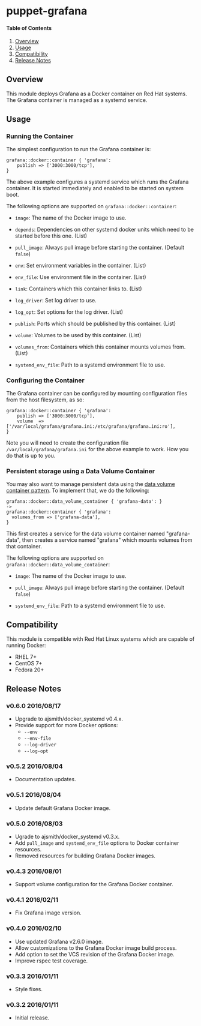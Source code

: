 # puppet-grafana

#### Table of Contents

 1. [Overview](#overview)
 2. [Usage](#usage)
 3. [Compatibility](#compatibility)
 4. [Release Notes](#release-notes)

## Overview

This module deploys Grafana as a Docker container on Red Hat systems. The
Grafana container is managed as a systemd service.

## Usage

### Running the Container

The simplest configuration to run the Grafana container is:

```puppet
grafana::docker::container { 'grafana':
    publish => ['3000:3000/tcp'],
}
```

The above example configures a systemd service which runs the Grafana
container. It is started immediately and enabled to be started on system boot.

The following options are supported on `grafana::docker::container`:

  * `image`: The name of the Docker image to use.

  * `depends`: Dependencies on other systemd docker units which need to be
    started before this one. (List)

  * `pull_image`: Always pull image before starting the container. (Default
    `false`)

  * `env`: Set environment variables in the container. (List)

  * `env_file`: Use environment file in the container. (List)

  * `link`: Containers which this container links to. (List)

  * `log_driver`: Set log driver to use.

  * `log_opt`: Set options for the log driver. (List)

  * `publish`: Ports which should be published by this container. (List)

  * `volume`: Volumes to be used by this container. (List)

  * `volumes_from`: Containers which this container mounts volumes from. (List)

  * `systemd_env_file`: Path to a systemd environment file to use.

### Configuring the Container

The Grafana container can be configured by mounting configuration files from
the host filesystem, as so:

```puppet
grafana::docker::container { 'grafana':
    publish => ['3000:3000/tcp'],
    volume  => ['/var/local/grafana/grafana.ini:/etc/grafana/grafana.ini:ro'],
}
```

Note you will need to create the configuration file
`/var/local/grafana/grafana.ini` for the above example to work. How you do that
is up to you.

### Persistent storage using a Data Volume Container

You may also want to manage persistent data using the
[data volume container pattern](https://docs.docker.com/userguide/dockervolumes/#creating-and-mounting-a-data-volume-container).
To implement that, we do the following:

```puppet
grafana::docker::data_volume_container { 'grafana-data': }
->
grafana::docker::container { 'grafana':
  volumes_from => ['grafana-data'],
}
```

This first creates a service for the data volume container named
"grafana-data", then creates a service named "grafana" which mounts volumes
from that container.

The following options are supported on
`grafana::docker::data_volume_container`:

  * `image`: The name of the Docker image to use.

  * `pull_image`: Always pull image before starting the container. (Default
    `false`)

  * `systemd_env_file`: Path to a systemd environment file to use.

## Compatibility

This module is compatible with Red Hat Linux systems which are capable of
running Docker:

  * RHEL 7+
  * CentOS 7+
  * Fedora 20+

## Release Notes

### v0.6.0 2016/08/17

- Upgrade to ajsmith/docker_systemd v0.4.x.
- Provide support for more Docker options:
  - `--env`
  - `--env-file`
  - `--log-driver`
  - `--log-opt`

### v0.5.2 2016/08/04

- Documentation updates.

### v0.5.1 2016/08/04

- Update default Grafana Docker image.

### v0.5.0 2016/08/03

- Ugrade to ajsmith/docker_systemd v0.3.x.
- Add `pull_image` and `systemd_env_file` options to Docker container
  resources.
- Removed resources for building Grafana Docker images.

### v0.4.3 2016/08/01

- Support volume configuration for the Grafana Docker container.

### v0.4.1 2016/02/11

- Fix Grafana image version.

### v0.4.0 2016/02/10

- Use updated Grafana v2.6.0 image.
- Allow customizations to the Grafana Docker image build process.
- Add option to set the VCS revision of the Grafana Docker image.
- Improve rspec test coverage.

### v0.3.3 2016/01/11

- Style fixes.

### v0.3.2 2016/01/11

- Initial release.
